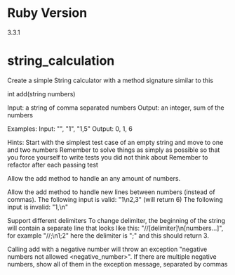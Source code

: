 # Ruby Version
3.3.1

# string_calculation
Create a simple String calculator with a method signature similar to this

int add(string numbers)

Input: a string of comma separated numbers Output: an integer, sum of the numbers

Examples: Input: "", "1", "1,5" Output: 0, 1, 6

Hints: Start with the simplest test case of an empty string and move to one and two numbers Remember to solve things as simply as possible so that you force yourself to write tests you did not think about Remember to refactor after each passing test

Allow the add method to handle an any amount of numbers.

Allow the add method to handle new lines between numbers (instead of commas). The following input is valid: "1\n2,3" (will return 6) The following input is invalid: "1,\n"

Support different delimiters To change delimiter, the beginning of the string will contain a separate line that looks like this: "//[delimiter]\n[numbers…]", for example "//;\n1;2" here the delimiter is ";" and this should return 3.

Calling add with a negative number will throw an exception "negative numbers not allowed <negative_number>". If there are multiple negative numbers, show all of them in the exception message, separated by commas
